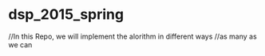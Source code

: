 # dsp_2015_spring


//In this Repo, we will implement the alorithm in different ways 
//as many as we can
